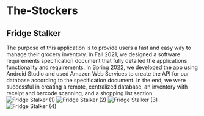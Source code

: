 # The-Stockers
## Fridge Stalker
The purpose of this application is to provide users a fast and easy way to manage their grocery inventory. 
In Fall 2021, we designed a software requirements specification document that fully detailed the applications functionality and requirements. 
In Spring 2022, we developed the app using Android Studio and used Amazon Web Services to create the API for our database according to the specification document. 
In the end, we were successful in creating a remote, centralized database, an inventory with receipt and barcode scanning, and a shopping list section.
![Fridge Stalker (1)](https://user-images.githubusercontent.com/47125700/168900195-06e6633d-af70-45e6-84aa-9d4db6651b63.png)
![Fridge Stalker (2)](https://user-images.githubusercontent.com/47125700/168900284-38afea93-6886-422f-a31b-cd81009a6d63.png)
![Fridge Stalker (3)](https://user-images.githubusercontent.com/47125700/168900365-ac7d510d-95c8-4b20-a523-4d00ba4039fb.png)
![Fridge Stalker (4)](https://user-images.githubusercontent.com/47125700/168900507-bbf313aa-34df-4652-bb69-8b779c3373a9.png)

